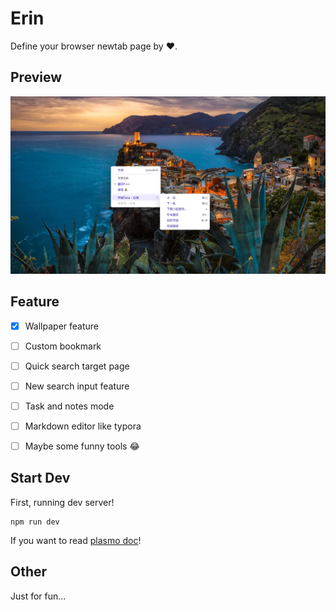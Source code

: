 # Erin

Define your browser newtab page by ❤️.



## Preview

![image-20230628004333170](./docs/image-20230628004333170-min.png)



## Feature

- [x] Wallpaper feature
- [ ] Custom bookmark
- [ ] Quick search target page
- [ ] New search input feature
- [ ] Task and notes mode
- [ ] Markdown editor like typora
- [ ] Maybe some funny tools 😂



## Start Dev

First, running dev server!

```
npm run dev
```

If you want to read [plasmo doc](https://docs.plasmo.com/)!





## Other

Just for fun...
